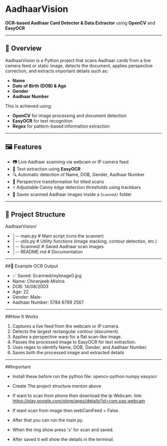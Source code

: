 # AadhaarVision  
**OCR-based Aadhaar Card Detector & Data Extractor** using **OpenCV** and **EasyOCR**  

---

## 📌 Overview
AadhaarVision is a Python project that scans Aadhaar cards from a live camera feed or static image, detects the document, applies perspective correction, and extracts important details such as:
- **Name**
- **Date of Birth (DOB) & Age**
- **Gender**
- **Aadhaar Number**

This is achieved using:
- **OpenCV** for image processing and document detection  
- **EasyOCR** for text recognition  
- **Regex** for pattern-based information extraction  

---

## 🖼 Features
- 📷 Live Aadhaar scanning via webcam or IP camera feed  
- 📝 Text extraction using **EasyOCR**  
- 🔍 Automatic detection of Name, DOB, Gender, Aadhaar Number  
- 🔄 Perspective transformation for tilted scans  
- ⚡ Adjustable Canny edge detection thresholds using trackbars  
- 💾 Saves scanned Aadhaar images inside a `Scanned/` folder  

---

## 📂 Project Structure
AadhaarVision/
- │-- main.py # Main script (runs the scanner)
- │-- utils.py # Utility functions (image stacking, contour detection, etc.)
- │-- Scanned/ # Saved Aadhaar scan images
- │-- README.md # Documentation

---

##📄 Example OCR Output
- ✅ Saved: Scanned/myImage0.jpg
- Name: Chiranjeeb Mishra
- DOB: 14/08/2003
- Age: 22
- Gender: Male-
- Aadhaar Number: 5784 6789 2567

---

##How It Works
1. Captures a live feed from the webcam or IP camera.
2. Detects the largest rectangular contour (document).
3. Applies a perspective warp for a flat scan-like image.
4. Passes the processed image to EasyOCR for text extraction.
5. Uses regex to identify Name, DOB, Gender, and Aadhaar Number.
6. Saves both the processed image and extracted details

---

##Important
- Install these before run the python file:
    opencv-python
    numpy
    easyocr

- Create The project structure menton above
- If want to scan from phone then download the Ip Webcam.
    link: https://play.google.com/store/apps/details?id=com.pas.webcam
- If want scan from image then webCamFeed = False.
- After that you can run the main.py.
- When the img show press 's' for scan and saved.
- After saved it will show the details in the terminal.
